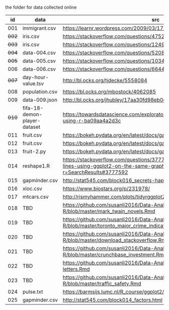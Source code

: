the folder for data collected online

| id  | data          |      src      |
|-----|---------------|---------------|
| 001 | immigrant.csv | https://learnr.wordpress.com/2009/03/17/ggplot2-barplots/ |
| ~~002~~ | iris.csv      | https://stackoverflow.com/questions/47523389   |
| ~~003~~ | iris.csv      | https://stackoverflow.com/questions/1249548 |
| ~~004~~ | data-004.csv  | https://stackoverflow.com/questions/5208679/ |
| ~~005~~ | data-005.csv  | https://stackoverflow.com/questions/10349206 |
| 006 | data-006.csv  | https://stackoverflow.com/questions/6644997 |
| ~~007~~ | day-hour-value.tsv | http://bl.ocks.org/tjdecke/5558084 |
| 008 | population.csv | https://bl.ocks.org/mbostock/4062085 |
| 009 | data-009.json | http://bl.ocks.org/jhubley/17aa30fd98eb0cc7072f |
| ~~010~~ | fifa-18-demon-player-dataset | https://towardsdatascience.com/exploratory-analysis-of-fifa-18-dataset-using-r-ba09aa4a2d3c |
| 011 | fruit.csv | https://bokeh.pydata.org/en/latest/docs/gallery/bar_nested_colormapped.html | 
| 012 | fruit.csv | https://bokeh.pydata.org/en/latest/docs/gallery/bar_stacked.html |
| 013 | fruit-2.py | https://bokeh.pydata.org/en/latest/docs/gallery/bar_stacked_split.html |
| 014 | reshape1.R | https://stackoverflow.com/questions/3777174/plotting-two-variables-as-lines-using-ggplot2-on-the-same-graph/3777592?r=SearchResults#3777592 |
| 015 | gapminder.csv | http://stat545.com/block016_secrets-happy-graphing.html |
| 016 | xloc.csv | https://www.biostars.org/p/231978/ |
| 017 | mtcars.csv | http://rismyhammer.com/plots/tidyrggplot2explained.html |
| 018 | TBD | https://github.com/susanli2016/Data-Analysis-with-R/blob/master/mark_twain_novels.Rmd |
| 019 | TBD | https://github.com/susanli2016/Data-Analysis-with-R/blob/master/toronto_major_crime_indicators.Rmd |
| 020 | TBD | https://github.com/susanli2016/Data-Analysis-with-R/blob/master/download_stackoverflow.Rmd |
| 021 | TBD | https://github.com/susanli2016/Data-Analysis-with-R/blob/master/crunchbase_investment.Rmd | 
| 022 | TBD | https://github.com/susanli2016/Data-Analysis-with-R/blob/master/buffett-letters.Rmd |
| 023 | TBD | https://github.com/susanli2016/Data-Analysis-with-R/blob/master/traffic_safety.Rmd | 
| 024 | pulse.txt | https://barmsijs.lumc.nl/R_course/ggplot2/ggplot2.tasks.code.html |
| 025 | gapminder.csv | http://stat545.com/block014_factors.html |
